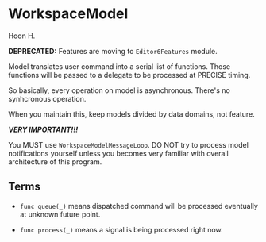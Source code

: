 WorkspaceModel
==============
Hoon H.

**DEPRECATED:** Features are moving to `Editor6Features` module.



Model translates user command into a serial list of functions.
Those functions will be passed to a delegate to be processed
at PRECISE timing.

So basically, every operation on model is asynchronous. There's
no synhcronous operation.

When you maintain this, keep models divided by data domains,
not feature.



***VERY IMPORTANT!!!***

You MUST use `WorkspaceModelMessageLoop`. DO NOT try to process
model notifications yourself unless you becomes very familiar
with overall architecture of this program.






Terms
-----

- `func queue(_)` means dispatched command will be 
    processed eventually at unknown future point.

- `func process(_)` means a signal is being processed
    right now.



